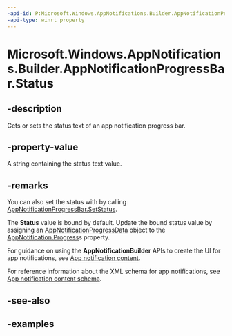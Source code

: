 ```yaml
---
-api-id: P:Microsoft.Windows.AppNotifications.Builder.AppNotificationProgressBar.Status
-api-type: winrt property
---
```


# Microsoft.Windows.AppNotifications.Builder.AppNotificationProgressBar.Status

<!--
public string Status { get; set; }
-->


## -description

Gets or sets the status text of an app notification progress bar.

## -property-value

A string containing the status text value.

## -remarks

You can also set the status with by calling [AppNotificationProgressBar.SetStatus](xref:Microsoft.Windows.AppNotifications.Builder.AppNotificationProgressBar.SetStatus(System.String)).

The **Status** value is bound by default. Update the bound status value by assigning an [AppNotificationProgressData](xref:Microsoft.Windows.AppNotifications.AppNotificationProgressData) object to the [AppNotification.Progress](xref:Microsoft.Windows.AppNotifications.AppNotification.Progress)s property.

For guidance on using the **AppNotificationBuilder** APIs to create the UI for app notifications, see [App notification content](/windows/apps/design/shell/tiles-and-notifications/adaptive-interactive-toasts).

For reference information about the XML schema for app notifications, see [App notification content schema](/windows/apps/design/shell/tiles-and-notifications/toast-schema).

## -see-also

## -examples


